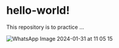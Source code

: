# hello-world!
This repository is to practice
...

![WhatsApp Image 2024-01-31 at 11 05 15](https://github.com/michiellansing/hello-world-/assets/157107030/f54d31fb-3d22-4c51-9195-dae82e6957f9)
